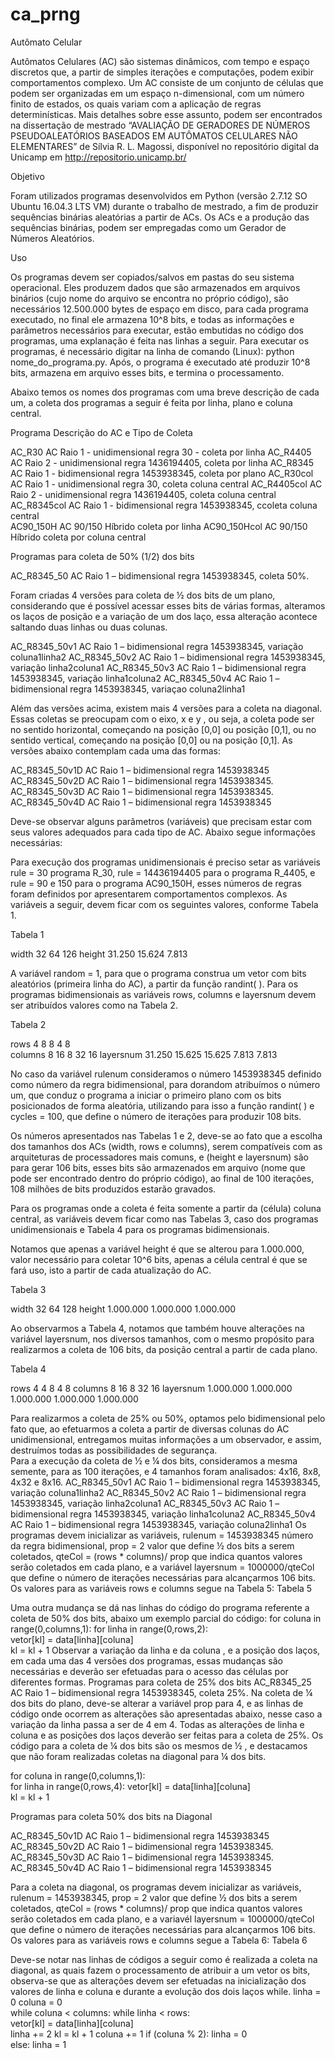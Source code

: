 # ca_prng

Autômato Celular

Autômatos Celulares (AC) são sistemas dinâmicos, com tempo e espaço discretos que, a partir de simples iterações e computações, podem exibir comportamentos complexo.
Um AC consiste de um conjunto de células que podem ser organizadas em um espaço n-dimensional, com um número finito de estados, os quais variam com a aplicação de regras determinísticas.
Mais detalhes sobre esse assunto, podem ser encontrados na dissertação de mestrado “AVALIAÇÃO DE GERADORES DE NÚMEROS PSEUDOALEATÓRIOS BASEADOS EM AUTÔMATOS CELULARES NÃO ELEMENTARES”  de Sílvia R. L. Magossi, disponível no repositório digital da Unicamp em http://repositorio.unicamp.br/

Objetivo

Foram utilizados programas desenvolvidos em Python (versão 2.7.12 SO Ubuntu 16.04.3 LTS VM) durante o trabalho de mestrado, a fim de produzir sequências binárias aleatórias a partir de ACs. Os ACs e a produção das sequências binárias, podem ser empregadas como um Gerador de Números Aleatórios.

Uso

Os programas devem ser copiados/salvos em pastas do seu sistema operacional. Eles produzem dados que são armazenados em arquivos binários (cujo nome do arquivo se encontra no próprio código), são necessários 12.500.000 bytes de espaço em disco, para cada programa executado, no final ele armazena 10^8 bits, e todas as informações e parâmetros necessários para executar, estão embutidas no código dos programas, uma explanação é feita nas linhas a seguir.
Para executar os programas, é necessário digitar na linha de comando (Linux): python nome_do_programa.py. Após, o programa é executado até produzir 10^8 bits, armazena em arquivo esses bits, e termina o processamento.

Abaixo temos os nomes dos programas com uma breve descrição de cada um, a coleta dos programas a seguir é feita por linha, plano e coluna central.

Programa	Descrição do AC e Tipo de Coleta

AC_R30	              AC Raio 1 - unidimensional regra 30 - coleta por linha
AC_R4405	       AC Raio 2 - unidimensional regra 1436194405, coleta por linha
AC_R8345	       AC Raio 1 - bidimensional regra 1453938345, coleta por plano
AC_R30col	       AC Raio 1 - unidimensional regra 30, coleta coluna central
AC_R4405col 	       AC Raio 2 - unidimensional regra 1436194405, coleta coluna central    
AC_R8345col 	       AC Raio 1 - bidimensional regra 1453938345, ccoleta coluna central  
AC90_150H	       AC 90/150 Híbrido coleta por linha
AC90_150Hcol         AC 90/150 Híbrido coleta por coluna central	

Programas para coleta de 50% (1/2) dos bits

AC_R8345_50	AC Raio 1 – bidimensional regra 1453938345, coleta 50%. 

Foram criadas 4 versões para coleta de ½ dos bits de um plano, considerando que é possível acessar esses bits de várias formas, alteramos os laços de posição e a variação de um dos laço, essa alteração acontece saltando duas linhas ou duas colunas.

AC_R8345_50v1	       AC Raio 1 – bidimensional regra 1453938345, variação coluna1linha2
AC_R8345_50v2	       AC Raio 1 – bidimensional regra 1453938345, variação linha2coluna1
AC_R8345_50v3	       AC Raio 1 – bidimensional regra 1453938345, variação linha1coluna2
AC_R8345_50v4	       AC Raio 1 – bidimensional regra 1453938345, variaçao coluna2linha1

Além das versões acima, existem mais 4 versões para a coleta na diagonal. Essas coletas se preocupam com o eixo, x e y , ou seja, a coleta pode ser no sentido horizontal, começando na posição [0,0] ou posição [0,1], ou no sentido vertical, começando na posição [0,0] ou na posição [0,1]. As versões abaixo contemplam cada uma das formas:

AC_R8345_50v1D       AC Raio 1 – bidimensional regra 1453938345
AC_R8345_50v2D	AC Raio 1 – bidimensional regra 1453938345.
AC_R8345_50v3D	AC Raio 1 – bidimensional regra 1453938345.
AC_R8345_50v4D	AC Raio 1 – bidimensional regra 1453938345

Deve-se observar alguns parâmetros (variáveis) que precisam estar com seus valores adequados para cada tipo de AC. Abaixo segue informações necessárias:

Para execução dos programas unidimensionais é preciso setar as variáveis rule = 30 programa R_30, rule = 14436194405 para o programa R_4405, e rule = 90 e 150 para o programa AC90_150H, esses números de regras foram definidos por apresentarem comportamentos complexos. As variáveis a seguir, devem ficar com os seguintes valores, conforme Tabela 1.

Tabela 1

width     32      64     126
height  31.250  15.624  7.813  

A variável random = 1, para que o programa construa um vetor com bits aleatórios (primeira linha do AC), a partir da função randint( ).
Para os programas bidimensionais as variáveis rows, columns e layersnum devem ser atribuídos valores como na Tabela 2.

Tabela 2

rows             4        8        8        4      8                 
columns          8       16        8       32     16
layersnum     31.250   15.625   15.625   7.813   7.813 

No caso da variável rulenum consideramos o número 1453938345 definido como número da regra bidimensional, para dorandom atribuímos o número um, que conduz o programa a iniciar o primeiro plano com os bits posicionados de forma aleatória, utilizando para isso a função randint( ) e cycles = 100, que define o número de iterações para produzir 108 bits.

Os números apresentados nas Tabelas 1 e 2, deve-se ao fato que a escolha dos tamanhos dos ACs (width, rows e columns), serem compatíveis com as arquiteturas de processadores mais comuns, e (height e layersnum) são para gerar 106 bits, esses bits são armazenados em arquivo (nome que pode ser encontrado dentro do próprio código), ao final de 100 iterações, 108 milhões de bits produzidos estarão gravados.

Para os programas onde a coleta é feita somente a partir da (célula) coluna central, as variáveis devem ficar como nas Tabelas 3, caso dos programas unidimensionais e Tabela 4 para os programas bidimensionais.

Notamos que apenas a variável height é que se alterou para 1.000.000, valor necessário para coletar 10^6 bits, apenas a célula central é que se fará uso, isto a partir de cada atualização do AC.

Tabela 3

width   32           64            128
height  1.000.000    1.000.000     1.000.000

Ao observarmos a Tabela 4, notamos que também houve alterações na variável layersnum, nos diversos tamanhos,  com o mesmo propósito para realizarmos a coleta de 106 bits, da posição central a partir de cada plano.  

Tabela 4

rows          4              4            8          4          8
columns       8             16            8         32         16
layersnum   1.000.000   1.000.000   1.000.000   1.000.000   1.000.000

Para realizarmos a coleta de 25% ou 50%, optamos pelo bidimensional pelo fato que, ao efetuarmos a coleta a partir de diversas colunas do AC unidimensional, entregamos muitas informações a um observador, e assim, destruímos todas as possibilidades de segurança.  
Para a execução da coleta de ½ e ¼ dos bits, consideramos a mesma semente, para as 100 iterações,  e 4 tamanhos foram analisados: 4x16, 8x8, 4x32 e 8x16.
AC_R8345_50v1	AC Raio 1 – bidimensional regra 1453938345, variação coluna1linha2
AC_R8345_50v2	AC Raio 1 – bidimensional regra 1453938345, variação linha2coluna1
AC_R8345_50v3	AC Raio 1 – bidimensional regra 1453938345, variação linha1coluna2
AC_R8345_50v4	AC Raio 1 – bidimensional regra 1453938345, variação coluna2linha1
Os programas devem inicializar as variáveis, rulenum = 1453938345 número da regra bidimensional, prop = 2 valor que define ½ dos bits a serem coletados, qteCol = (rows * columns)/ prop que indica quantos valores serão coletados em cada plano, e a variável layersnum = 1000000/qteCol que define o número de iterações necessárias para alcançarmos 106 bits. Os valores para as variáveis rows e columns segue na Tabela 5:
Tabela 5

Uma outra mudança se dá nas linhas do código do programa referente a coleta de 50% dos bits, abaixo um exemplo parcial do código:
       for coluna in range(0,columns,1):
       	for linha in range(0,rows,2):        	
           	vetor[kl] = data[linha][coluna]       	
           	kl = kl + 1
Observar a variação da linha e da coluna , e a posição dos laços, em cada uma das 4 versões dos programas, essas mudanças são necessárias e deverão ser efetuadas para o acesso das células por diferentes formas.
Programas para coleta de 25% dos bits
AC_R8345_25	AC Raio 1 – bidimensional regra 1453938345, coleta 25%.
Na coleta de ¼ dos bits do plano, deve-se alterar a variável prop para 4, e as linhas de código onde ocorrem as alterações são apresentadas abaixo, nesse caso a variação da linha passa a ser de 4 em 4. 
Todas as alterações de linha e coluna e as posições dos laços deverão ser feitas para a coleta de 25%. Os código para a coleta de ¼ dos bits são os mesmos de ½ , e destacamos que não foram realizadas coletas na diagonal para ¼ dos bits.
  
  for coluna in range(0,columns,1):            
     for linha in range(0,rows,4):
   	          vetor[kl] = data[linha][coluna]             	          
              kl = kl + 1
 
Programas para coleta 50% dos bits na Diagonal

AC_R8345_50v1D		AC Raio 1 – bidimensional regra 1453938345
AC_R8345_50v2D		AC Raio 1 – bidimensional regra 1453938345.
AC_R8345_50v3D		AC Raio 1 – bidimensional regra 1453938345.
AC_R8345_50v4D	AC Raio 1 – bidimensional regra 1453938345

Para a coleta na diagonal, os programas devem inicializar as variáveis, rulenum = 1453938345, prop = 2 valor que define ½ dos bits a serem coletados, qteCol = (rows * columns)/ prop  que indica quantos valores serão coletados em cada plano, e a variavél layersnum = 1000000/qteCol que define o número de iterações necessárias para alcançarmos 106 bits. Os valores para as variáveis rows e columns segue a Tabela 6:
Tabela 6

Deve-se notar nas linhas de códigos a seguir como é realizada a coleta na diagonal, as quais fazem o processamento de atribuir a um vetor os bits, observa-se que as alterações devem ser efetuadas na inicialização dos valores de linha e coluna e durante a evolução dos dois laços while. 
linha = 0
        	coluna = 0          	
        	while coluna < columns: 
           	while linha < rows:         	
              		vetor[kl] = data[linha][coluna]  	
              		linha += 2
              	kl = kl + 1
           	coluna += 1
           	if (coluna % 2):
              		linha = 0              	
           	else:
              		linha = 1              

